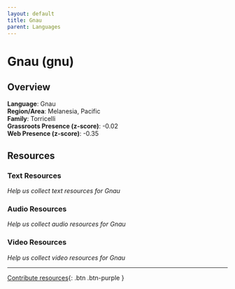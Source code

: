 ```yaml
---
layout: default
title: Gnau
parent: Languages
---
```


# Gnau (gnu)

## Overview

**Language**: Gnau  
**Region/Area**: Melanesia, Pacific  
**Family**: Torricelli  
**Grassroots Presence (z-score)**: -0.02  
**Web Presence (z-score)**: -0.35  

## Resources

### Text Resources
*Help us collect text resources for Gnau*

### Audio Resources
*Help us collect audio resources for Gnau*

### Video Resources
*Help us collect video resources for Gnau*

---

[Contribute resources](https://forms.office.com/e/1SfLJx3u1r){: .btn .btn-purple }
